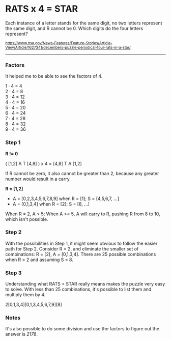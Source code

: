 # RATS x 4 = STAR

Each instance of a letter stands for the same digit, no two letters represent the same digit, and R cannot be 0. Which digits do the four letters represent?

<sub>https://www.nsa.gov/News-Features/Feature-Stories/Article-View/Article/1627341/decembers-puzzle-periodical-four-rats-in-a-star/</sub>

---
### Factors

It helped me to be able to see the factors of 4.

1 · 4 = 4<br />
2 · 4 = 8<br />
3 · 4 = 12<br />
4 · 4 = 16<br />
5 · 4 = 20<br />
6 · 4 = 24<br />
7 · 4 = 28<br />
8 · 4 = 32<br />
9 · 4 = 36

### Step 1

**R != 0**

( [1,2] A T [4,8] ) x 4 = [4,8] T A [1,2]

If R cannot be zero, it also cannot be greater than 2, because any greater number would result in a carry.

**R = [1,2]**<br />
* A = [0,2,3,4,5,6,7,8,9] when R = [1]; S = [4,5,6,7, ...]<br />
* A = [0,1,3,4] when R = [2]; S = [8, ...]<br />

When R = 2, A < 5; When A >= 5, A will carry to R, pushing R from 8 to 10, which isn't possible.

### Step 2

With the possibilities in Step 1, it might seem obvious to follow the easier path for Step 2. Consider R = 2, and eliminate the smaller set of combinations: R = [2], A = [0,1,3,4]. There are 25 possible combinations when R = 2 and assuming S = 8.

### Step 3

Understanding what RATS = STAR really means makes the puzzle very easy to solve. With less than 25 combinations, it's possible to list them and multiply them by 4.

2[0,1,3,4][0,1,3,4,5,6,7,9][8]

### Notes

It's also possible to do some division and use the factors to figure out the answer is *2178*.